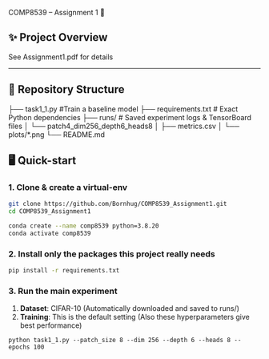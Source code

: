 COMP8539 – Assignment 1 🚀

## ✨ Project Overview

See Assignment1.pdf for details

---

## 📂 Repository Structure

├── task1\_1.py                 #Train a baseline model
├── requirements.txt           # Exact Python dependencies
├── runs/                      # Saved experiment logs & TensorBoard files
│   └── patch4\_dim256\_depth6\_heads8
│       ├── metrics.csv
│       └── plots/\*.png
└── README.md

## 🖥️ Quick-start

### 1. Clone & create a virtual-env

```bash
git clone https://github.com/Bornhug/COMP8539_Assignment1.git
cd COMP8539_Assignment1

conda create --name comp8539 python=3.8.20
conda activate comp8539
```

### 2. Install only the packages this project really needs

```bash
pip install -r requirements.txt  
```

### 3. Run the main experiment

1. **Dataset**:
   CIFAR-10 (Automatically downloaded and saved to runs/)
2. **Training**:
   This is the default setting (Also these hyperparameters give best performance)

```
python task1_1.py --patch_size 8 --dim 256 --depth 6 --heads 8 --epochs 100
```
